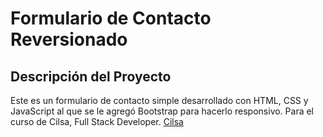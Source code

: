 # Formulario de Contacto Reversionado

## Descripción del Proyecto

Este es un formulario de contacto simple desarrollado con HTML, CSS y JavaScript al que se le agregó Bootstrap para hacerlo responsivo.
Para el curso de Cilsa, Full Stack Developer.
[Cilsa](https://www.cilsa.org/)


